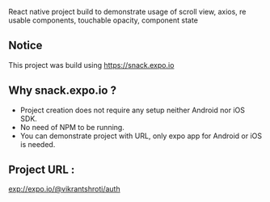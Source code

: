  React native project build to demonstrate usage of scroll view, axios, re usable components, touchable opacity, component state

## Notice
This project was build using https://snack.expo.io

## Why snack.expo.io ?
- Project creation does not require any setup neither Android nor iOS SDK.
- No need of NPM to be running.
- You can demonstrate project with URL, only expo app for Android or iOS is needed.

## Project URL :
[exp://expo.io/@vikrantshroti/auth](exp://expo.io/@vikrantshroti/auth)
